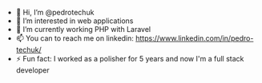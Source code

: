 - 👋 Hi, I’m @pedrotechuk
- 👀 I’m interested in web applications
- 🌱 I’m currently working PHP with Laravel
- 📫 You can to reach me on linkedin: https://www.linkedin.com/in/pedro-techuk/
- ⚡ Fun fact: I worked as a polisher for 5 years and now I'm a full stack developer


<!---
PedroTechuk/PedroTechuk is a ✨ special ✨ repository because its `README.md` (this file) appears on your GitHub profile.
You can click the Preview link to take a look at your changes.
--->
